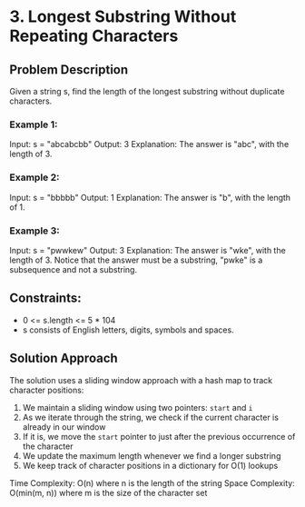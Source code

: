 # 3. Longest Substring Without Repeating Characters

## Problem Description

Given a string s, find the length of the longest substring without duplicate characters.

### Example 1:
Input: s = "abcabcbb"
Output: 3
Explanation: The answer is "abc", with the length of 3.

### Example 2:
Input: s = "bbbbb"
Output: 1
Explanation: The answer is "b", with the length of 1.

### Example 3:
Input: s = "pwwkew"
Output: 3
Explanation: The answer is "wke", with the length of 3.
Notice that the answer must be a substring, "pwke" is a subsequence and not a substring.

## Constraints:
- 0 <= s.length <= 5 * 104
- s consists of English letters, digits, symbols and spaces.

## Solution Approach

The solution uses a sliding window approach with a hash map to track character positions:

1. We maintain a sliding window using two pointers: `start` and `i`
2. As we iterate through the string, we check if the current character is already in our window
3. If it is, we move the `start` pointer to just after the previous occurrence of the character
4. We update the maximum length whenever we find a longer substring
5. We keep track of character positions in a dictionary for O(1) lookups

Time Complexity: O(n) where n is the length of the string
Space Complexity: O(min(m, n)) where m is the size of the character set 